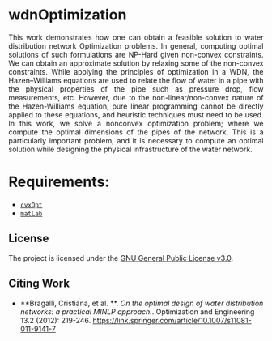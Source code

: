 # wdnOptimization
<p align=justify>
This work demonstrates how one can obtain a feasible solution to water distribution network Optimization problems. In general, computing optimal solutions of such formulations are NP-Hard given non-convex constraints. We can obtain an approximate solution by relaxing some of the non-convex constraints.  While applying the principles of optimization in a WDN, the Hazen–Williams equations are used to relate the flow of water in a pipe with the physical properties of the pipe such as pressure drop, flow measurements, etc. However, due to the non-linear/non-convex nature of the Hazen-Williams equation, pure linear programming cannot be directly applied to these equations, and heuristic techniques must need to be used. In this work, we solve a nonconvex optimization problem; where we compute the optimal dimensions of the pipes of the network. This is a particularly important problem, and it is necessary to compute an optimal solution while designing the physical infrastructure of the water network.  
 
 
# Requirements:
- [`cvxOpt`](http://cvxr.com/cvx/)
- [`matLab`](https://se.mathworks.com/products/matlab.html)

## License
The project is licensed under the [GNU General Public License v3.0](https://www.gnu.org/licenses/gpl-3.0.en.html).

 ## Citing Work

* **Bragalli, Cristiana, et al. **. *On the optimal design of water distribution networks: a practical MINLP approach.*. Optimization and Engineering 13.2 (2012): 219-246. https://link.springer.com/article/10.1007/s11081-011-9141-7
